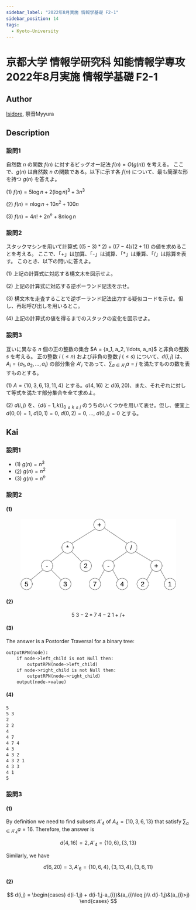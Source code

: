 ```yaml
---
sidebar_label: "2022年8月実施 情報学基礎 F2-1"
sidebar_position: 14
tags:
  - Kyoto-University
---
```

# 京都大学 情報学研究科 知能情報学専攻 2022年8月実施 情報学基礎 F2-1

## **Author**
[Isidore](https://github.com/heacsing), 祭音Myyura

## **Description**
### 設問1
自然数 $n$ の関数 $f(n)$ に対するビッグオー記法 $f(n)=O(g(n))$ を考える。
ここで、$g(n)$ は自然数 $n$ の関数である。以下に示す各 $f(n)$ について、最も簡潔な形を持つ $g(n)$ を答えよ。

(1) $f(n) = 5 \log n + 2(\log n)^3 + 3n^3$

(2) $f(n) = n\log n + 10n^2 + 100n$

(3) $f(n) = 4n! + 2n^n + 8n \log n$

### 設問2
スタックマシンを用いて計算式 $((5-3)*2) + ((7-4)/(2+1))$ の値を求めることを考える。
ここで、「+」は加算、「-」は減算、「*」は乗算、「/」は除算を表す。
このとき、以下の問いに答えよ。

(1) 上記の計算式に対応する構文木を図示せよ。

(2) 上記の計算式に対応する逆ポーランド記法を示せ。

(3) 構文木を走査することで逆ポーランド記法出力する疑似コードを示せ。但し、再起呼び出しを用いるとこ。

(4) 上記の計算式の値を得るまでのスタックの変化を図示せよ。

### 設問3
互いに異なる $n$ 個の正の整数の集合 $A = \{a_1, a_2, \ldots, a_n}$ と非負の整数 $s$ を考える。
正の整数 $i \ (\leq n)$ および非負の整数 $j \ (\leq s)$ について、$d(i,j)$ は、$A_i = \{a_1, a_2, \ldots, a_i\}$ の部分集合 $A'_i$ であって、$\sum_{a \in A'_i} a = j$ を満たすものの数を表すものとする。

(1) $A = \{10, 3, 6, 13, 11, 4\}$ とする。$d(4,16)$ と $d(6,20)$、また、それぞれに対して等式を満たす部分集合を全て求めよ。

(2) $d(i,j)$ を、$\{d(i-1,k)\}_{0 \leq k \leq j}$ のうちのいくつかを用いて表せ。但し、便宜上 $d(0, 0)=1$, $d(0,1)=0$, $d(0,2)=0$, $\ldots$, $d(0,j)=0$ とする。

## **Kai**
### 設問1

- (1) $g(n) = n^3$
- (2) $g(n) = n^2$
- (3) $g(n) = n^n$

### 設問2
#### (1)

<figure style="text-align:center;">
  <img src="https://raw.githubusercontent.com/Myyura/the_kai_project_assets/main/kakomonn/kyoto_university/informatics/ist_202208_kiso_f2_1_p1.png" width="500" alt=""/>
</figure>

#### (2)

$$
5\;3-2*7\;4-2\;1+/+
$$

#### (3)
The answer is a Postorder Traversal for a binary tree:

```
outputRPN(node):
    if node->left_child is not Null then:
        outputRPN(node->left_child)
    if node->right_child is not Null then:
        outputRPN(node->right_child)
    output(node->value)
```

#### (4)

```
5
5 3
2
2 2
4
4 7
4 7 4
4 3
4 3 2
4 3 2 1
4 3 3
4 1
5
```

### 設問3
#### (1)
By definition we need to find subsets $A'_4$ of $A_4=\{10, 3, 6, 13\}$ that satisfy $\sum_{a \in A'_4} a = 16$.
Therefore, the answer is

$$
d(4,16) = 2, A'_4=\{10, 6\}, \{3, 13\}
$$

Similarly, we have

$$
d(6, 20) = 3, A'_6=\{10, 6, 4\}, \{3, 13, 4\}, \{3, 6, 11\}
$$

#### (2)

$$
d(i,j) =
\begin{cases}
d(i-1,j) + d(i-1,j-a_{i})&(a_{i}\leq j)\\
d(i-1,j)&(a_{i}>j)
\end{cases}
$$
